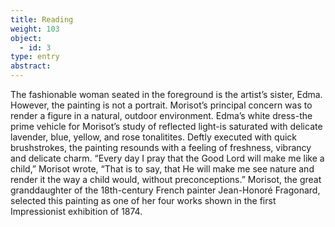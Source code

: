 ```yaml
---
title: Reading
weight: 103
object:
  - id: 3
type: entry
abstract:
---
```


The fashionable woman seated in the foreground is the artist’s sister, Edma. However, the painting is not a portrait. Morisot’s principal concern was to render a figure in a natural, outdoor environment. Edma’s white dress-the prime vehicle for Morisot’s study of reflected light-is saturated with delicate lavender, blue, yellow, and rose tonalitites. Deftly executed with quick brushstrokes, the painting resounds with a feeling of freshness, vibrancy and delicate charm. “Every day I pray that the Good Lord will make me like a child,” Morisot wrote, “That is to say, that He will make me see nature and render it the way a child would, without preconceptions.” Morisot, the great granddaughter of the 18th-century French painter Jean-Honoré Fragonard, selected this painting as one of her four works shown in the first Impressionist exhibition of 1874.